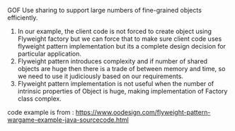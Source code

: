 GOF
Use sharing to support large numbers of fine-grained objects efficiently.


1. In our example, the client code is not forced to create object using 
Flyweight factory but we can force that to 
make sure client code uses flyweight pattern implementation but its 
a complete design decision for particular application.
2. Flyweight pattern introduces complexity and if number of shared 
objects are huge then there is a trade of between memory and time, 
so we need to use it judiciously based on our requirements.
3. Flyweight pattern implementation is not useful when the number of 
intrinsic properties of Object is huge, making implementation of Factory class complex.



code example is from :
https://www.oodesign.com/flyweight-pattern-wargame-example-java-sourcecode.html
